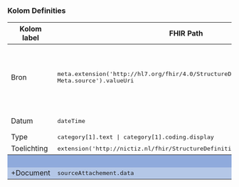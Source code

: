 ### Kolom Definities
<table class="grid">
<thead>
<th>Kolom label</th>
<th width="25%">FHIR Path</th>
<th>FHIR Type</th>
<th>Zib element</th>
<th>Toelichting of regels</th>
</thead>
<tbody>
<tr>
<td>Bron</td>
<td><samp>meta.extension('http://hl7.org/fhir/4.0/StructureDefinition/extension-Meta.source').valueUri</samp></td>
<td><code>string</code></td>
<td>nvt</td>
<td>Lookup adhv uri (AGB-Z of OID) <code>&lt;adressering-base&gt;/Organization?identifier=&lt;.meta.tag.code&gt;</code> en gebruik dan <code>Organization.name</code></td>
</tr>
<tr>
<td>Datum</td>
<td><samp>dateTime</samp></td>
<td><code>dateTime</code></td>
<td>WilsverklaringDatum</td>
<td>Kunnen vage datums zijn</td>
</tr>
<tr>
<td>Type</td>
<td><samp>category[1].text | category[1].coding.display</samp></td>
<td><code>string</code></td>
<td>WilsverklaringType</td>
<td></td>
</tr>
<tr>
<td>Toelichting</td>
<td><samp>extension('http://nictiz.nl/fhir/StructureDefinition/Comment').valueString</samp></td>
<td><code>string</code></td>
<td>Toelichting</td>
<td></td>
</tr>
<tr style="background-color:#8faadc; color:white"><th colspan="5">UITKLAPVELD</th></tr>
<tr style="background-color:#b4c7e7">
<td>+Document</td>
<td><samp>sourceAttachement.data</samp></td>
<td><code>base64Binary</code></td>
<td>WilsverklaringDocument</td>
<td></td>
</tr>
</tbody>
</table>